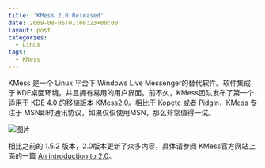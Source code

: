 ```yaml
---
title: 'KMess 2.0 Released'
date: 2009-08-05T01:08:23+00:00
layout: post
categories:
  - Linux
tags:
  - KMess
---
```


KMess 是一个 Linux 平台下 Windows Live Messenger­的替代软件。软件集成于 KDE­桌面环境，并且拥有易用的用户界面。前不久，KMess­团队发布了第一个适用于 KDE 4.0 的移植版本 KMess­2.0。相比于 Kopete 或者 Pidgin，KMess 专注于 MSN­即时通讯协议，如果仅仅使用­MSN，那么非常值得一试。

![图片](https:///kmess.org/screenshots/kmess2.0/mainwindow-small.png)

相比之前的 1.5.2 版本，2.0­版本更新了众多内容，具体请参阅 KMess­官方网站上面的一篇 [An introduction to 2.0](http://kmess.org/screenshots/)。